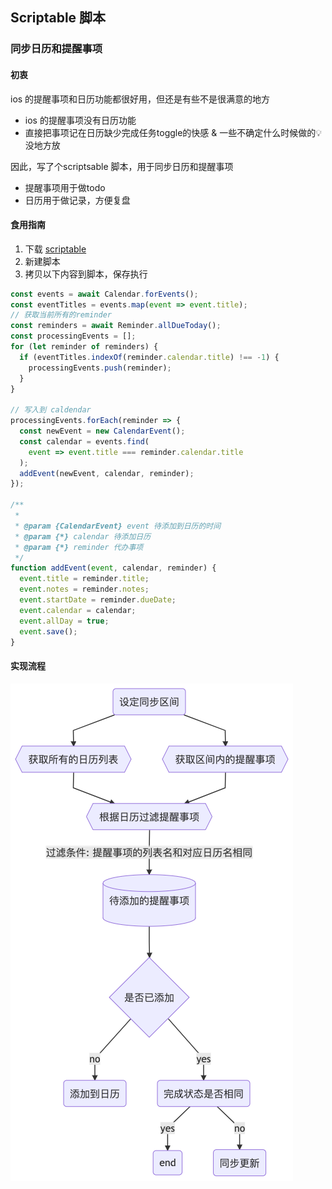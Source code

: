 ## Scriptable 脚本
### 同步日历和提醒事项

#### 初衷
ios 的提醒事项和日历功能都很好用，但还是有些不是很满意的地方

+ ios 的提醒事项没有日历功能
+ 直接把事项记在日历缺少完成任务toggle的快感 & 一些不确定什么时候做的💡没地方放

因此，写了个scriptsable 脚本，用于同步日历和提醒事项

+ 提醒事项用于做todo
+ 日历用于做记录，方便复盘

#### 食用指南
1. 下载 [scriptable](https://scriptable.app/)
2. 新建脚本
3. 拷贝以下内容到脚本，保存执行
```js
const events = await Calendar.forEvents();
const eventTitles = events.map(event => event.title);
// 获取当前所有的reminder
const reminders = await Reminder.allDueToday();
const processingEvents = [];
for (let reminder of reminders) {
  if (eventTitles.indexOf(reminder.calendar.title) !== -1) {
    processingEvents.push(reminder);
  }
}

// 写入到 caldendar
processingEvents.forEach(reminder => {
  const newEvent = new CalendarEvent();
  const calendar = events.find(
    event => event.title === reminder.calendar.title
  );
  addEvent(newEvent, calendar, reminder);
});

/**
 *
 * @param {CalendarEvent} event 待添加到日历的时间
 * @param {*} calendar 待添加日历
 * @param {*} reminder 代办事项
 */
function addEvent(event, calendar, reminder) {
  event.title = reminder.title;
  event.notes = reminder.notes;
  event.startDate = reminder.dueDate;
  event.calendar = calendar;
  event.allDay = true;
  event.save();
}
```

#### 实现流程
![](assets/sync-flowchart.png)